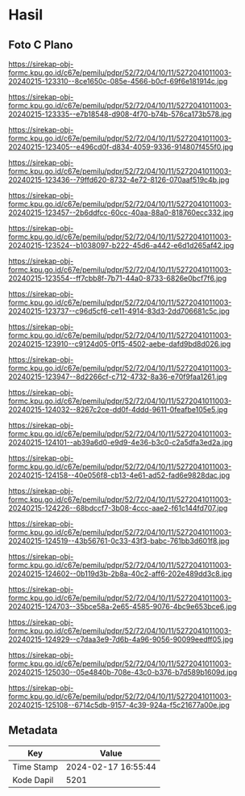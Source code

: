 # Hasil

## Foto C Plano

https://sirekap-obj-formc.kpu.go.id/c67e/pemilu/pdpr/52/72/04/10/11/5272041011003-20240215-123310--8ce1650c-085e-4566-b0cf-69f6e181914c.jpg

https://sirekap-obj-formc.kpu.go.id/c67e/pemilu/pdpr/52/72/04/10/11/5272041011003-20240215-123335--e7b18548-d908-4f70-b74b-576ca173b578.jpg

https://sirekap-obj-formc.kpu.go.id/c67e/pemilu/pdpr/52/72/04/10/11/5272041011003-20240215-123405--e496cd0f-d834-4059-9336-914807f455f0.jpg

https://sirekap-obj-formc.kpu.go.id/c67e/pemilu/pdpr/52/72/04/10/11/5272041011003-20240215-123436--79ffd620-8732-4e72-8126-070aaf519c4b.jpg

https://sirekap-obj-formc.kpu.go.id/c67e/pemilu/pdpr/52/72/04/10/11/5272041011003-20240215-123457--2b6ddfcc-60cc-40aa-88a0-818760ecc332.jpg

https://sirekap-obj-formc.kpu.go.id/c67e/pemilu/pdpr/52/72/04/10/11/5272041011003-20240215-123524--b1038097-b222-45d6-a442-e6d1d265af42.jpg

https://sirekap-obj-formc.kpu.go.id/c67e/pemilu/pdpr/52/72/04/10/11/5272041011003-20240215-123554--ff7cbb8f-7b71-44a0-8733-6826e0bcf7f6.jpg

https://sirekap-obj-formc.kpu.go.id/c67e/pemilu/pdpr/52/72/04/10/11/5272041011003-20240215-123737--c96d5cf6-ce11-4914-83d3-2dd706681c5c.jpg

https://sirekap-obj-formc.kpu.go.id/c67e/pemilu/pdpr/52/72/04/10/11/5272041011003-20240215-123910--c9124d05-0f15-4502-aebe-dafd9bd8d026.jpg

https://sirekap-obj-formc.kpu.go.id/c67e/pemilu/pdpr/52/72/04/10/11/5272041011003-20240215-123947--8d2266cf-c712-4732-8a36-e70f9faa1261.jpg

https://sirekap-obj-formc.kpu.go.id/c67e/pemilu/pdpr/52/72/04/10/11/5272041011003-20240215-124032--8267c2ce-dd0f-4ddd-9611-0feafbe105e5.jpg

https://sirekap-obj-formc.kpu.go.id/c67e/pemilu/pdpr/52/72/04/10/11/5272041011003-20240215-124101--ab39a6d0-e9d9-4e36-b3c0-c2a5dfa3ed2a.jpg

https://sirekap-obj-formc.kpu.go.id/c67e/pemilu/pdpr/52/72/04/10/11/5272041011003-20240215-124158--40e056f8-cb13-4e61-ad52-fad6e9828dac.jpg

https://sirekap-obj-formc.kpu.go.id/c67e/pemilu/pdpr/52/72/04/10/11/5272041011003-20240215-124226--68bdccf7-3b08-4ccc-aae2-f61c144fd707.jpg

https://sirekap-obj-formc.kpu.go.id/c67e/pemilu/pdpr/52/72/04/10/11/5272041011003-20240215-124519--43b56761-0c33-43f3-babc-761bb3d601f8.jpg

https://sirekap-obj-formc.kpu.go.id/c67e/pemilu/pdpr/52/72/04/10/11/5272041011003-20240215-124602--0b119d3b-2b8a-40c2-aff6-202e489dd3c8.jpg

https://sirekap-obj-formc.kpu.go.id/c67e/pemilu/pdpr/52/72/04/10/11/5272041011003-20240215-124703--35bce58a-2e65-4585-9076-4bc9e653bce6.jpg

https://sirekap-obj-formc.kpu.go.id/c67e/pemilu/pdpr/52/72/04/10/11/5272041011003-20240215-124929--c7daa3e9-7d6b-4a96-9056-90099eedff05.jpg

https://sirekap-obj-formc.kpu.go.id/c67e/pemilu/pdpr/52/72/04/10/11/5272041011003-20240215-125030--05e4840b-708e-43c0-b376-b7d589b1609d.jpg

https://sirekap-obj-formc.kpu.go.id/c67e/pemilu/pdpr/52/72/04/10/11/5272041011003-20240215-125108--6714c5db-9157-4c39-924a-f5c21677a00e.jpg


## Metadata

| Key        | Value               |
| ---------- | ------------------- |
| Time Stamp | 2024-02-17 16:55:44 |
| Kode Dapil | 5201                |



